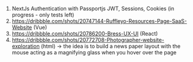 1. NextJs Authentication with Passportjs JWT, Sessions, Cookies (in progress - only tests left)
2. https://dribbble.com/shots/20747144-Ruffleyo-Resources-Page-SaaS-Website (Vue)
3. https://dribbble.com/shots/20786200-Bress-UX-UI (React)
4. https://dribbble.com/shots/20772708-Photographer-website-exploration (html) -> the idea is to build a news paper layout with the mouse acting as a magnifying glass when you hover over the page
